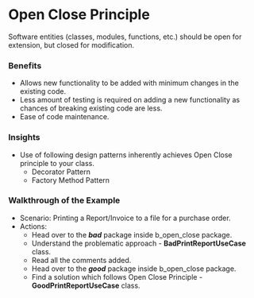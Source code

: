 
# Open Close Principle

Software entities (classes, modules, functions, etc.) should be open for extension, but closed for modification.

### Benefits

 - Allows new functionality to be added with minimum changes in the existing code.
 - Less amount of testing is required on adding a new functionality as chances of breaking existing code are less.
 - Ease of code maintenance.

### Insights
 - Use of following design patterns inherently achieves Open Close principle to your class.
   - Decorator Pattern
   - Factory Method Pattern
 
### Walkthrough of the Example
 
 - Scenario: Printing a Report/Invoice to a file for a purchase order.
 - Actions: 
   - Head over to the **_bad_** package inside b_open_close package.
   - Understand the problematic approach - **BadPrintReportUseCase** class.
   - Read all the comments added.
   - Head over to the **_good_** package inside b_open_close package.
   - Find a solution which follows Open Close Principle - **GoodPrintReportUseCase** class.
   
